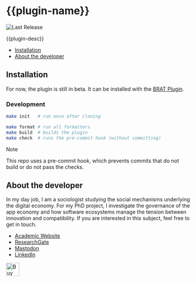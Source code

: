 # {{plugin-name}}
<!--PENDING admission in plugin store ![Obsidian Downloads](https://img.shields.io/badge/dynamic/json?logo=obsidian&color=%23483699&label=downloads&query=%24%5B%22{{plugin-id}}%22%5D.downloads&url=https%3A%2F%2Fraw.githubusercontent.com%2Fobsidianmd%2Fobsidian-releases%2Fmaster%2Fcommunity-plugin-stats.json&style=plastic)-->
![Last Release](https://img.shields.io/github/v/release/chrisgrieser/{{plugin-id}}?label=Latest%20Release&style=plastic)

{{plugin-desc}}

<!-- toc -->

- [Installation](#installation)
- [About the developer](#about-the-developer)

<!-- tocstop -->

## Installation
For now, the plugin is still in beta. It can be installed with the [BRAT Plugin](https://github.com/TfTHacker/obsidian42-brat).

<!-- PENDING admission in plugin store -->
<!-- ➡️ [Install in Obsidian](https://obsidian.md/plugins?id={{plugin-id}}) -->

### Development

```bash
make init   # run once after cloning

make format # run all formatters
make build  # builds the plugin
make check  # runs the pre-commit hook (without committing)
```

> [!NOTE]
> This repo uses a pre-commit hook, which prevents commits that do not build or
> do not pass the checks.

<!-- vale Google.FirstPerson = NO -->
## About the developer
In my day job, I am a sociologist studying the social mechanisms underlying the
digital economy. For my PhD project, I investigate the governance of the app
economy and how software ecosystems manage the tension between innovation and
compatibility. If you are interested in this subject, feel free to get in touch.

- [Academic Website](https://chris-grieser.de/)
- [ResearchGate](https://www.researchgate.net/profile/Christopher-Grieser)
- [Mastodon](https://pkm.social/@pseudometa)
- [LinkedIn](https://www.linkedin.com/in/christopher-grieser-ba693b17a/)

<a href='https://ko-fi.com/Y8Y86SQ91' target='_blank'>
<img height='36' style='border:0px;height:36px;'
src='https://cdn.ko-fi.com/cdn/kofi1.png?v=3' border='0' alt='Buy Me a Coffee at
ko-fi.com' /></a>
